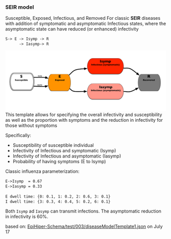 ### SEIR model
Susceptible, Exposed, Infectious, and Removed
For classic **SEIR** diseases with addition of symptomatic and asymptomatic Infectious states, where the asymptomatic state can have reduced (or enhanced) infectivity

``` 
S-> E -> Isymp -> R   
      -> Iasymp-> R 
```
![SEIR model diagram](seir.png)
This template allows for specifying the overall infectivity and susceptibility as well as the proportion with symptoms and the reduction in infectivity for those without symptoms

Specifically:  
* Susceptibility of susceptible individual  
* Infectivity of Infectious and symptomatic (Isymp)  
* Infectivity of Infectious and asymptomatic (Iasymp)  
* Probability of having symptoms (E to Isymp)  

Classic influenza parameterization:
```
E->Isymp  = 0.67
E->Iasymp = 0.33
  
E dwell time: {0: 0.1, 1: 0.2, 2: 0.6, 3: 0.1}
I dwell time: {3: 0.3, 4: 0.4, 5: 0.2, 6: 0.1}
```
Both `Isymp` ad `Iasymp` can transmit infections. The asymptomatic reduction in infectivity is 60%.

based on: [EpiHiper-Schema/test/003/diseaseModelTemplate1.json](https://github.com/NSSAC/EpiHiper-Schema/blob/master/test/003/diseaseModelTemplate1.json)
on July 17

